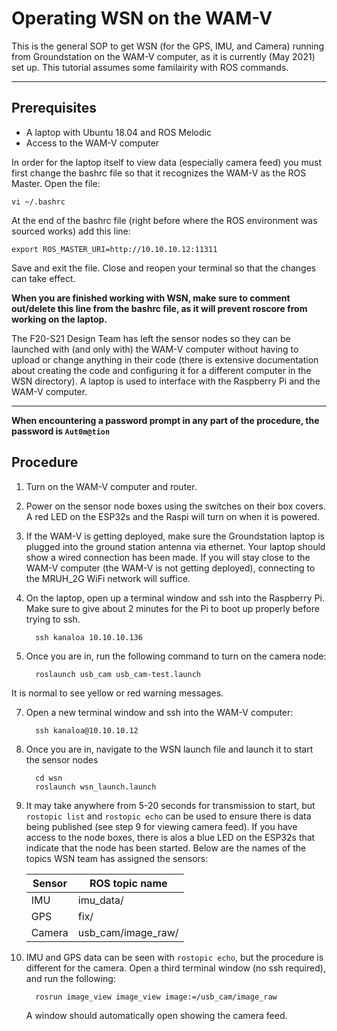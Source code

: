 # Operating WSN on the WAM-V

This is the general SOP to get WSN (for the GPS, IMU, and Camera) running from Groundstation on the WAM-V computer, as it is currently (May 2021) set up. This tutorial assumes some familairity with ROS commands.

---
## Prerequisites

 - A laptop with Ubuntu 18.04 and ROS Melodic
 - Access to the WAM-V computer

In order for the laptop itself to view data (especially camera feed) you must first change the bashrc file so that it recognizes the WAM-V as the ROS Master. Open the file:
```
vi ~/.bashrc
```

At the end of the bashrc file (right before where the ROS environment was sourced works) add this line: 
	
```
export ROS_MASTER_URI=http://10.10.10.12:11311
```
	
Save and exit the file. Close and reopen your terminal so that the changes can take effect. 

**When you are finished working with WSN, make sure to comment out/delete this line from the bashrc file, as it will prevent roscore from working on the laptop.**

The F20-S21 Design Team has left the sensor nodes so they can be launched with (and only with) the WAM-V computer without having to upload or change anything in their code (there is extensive documentation about creating the code and configuring it for a different computer in the WSN directory).  A laptop is used to interface with the Raspberry Pi and the WAM-V computer.

---
**When encountering a password prompt in any part of the procedure, the password is `Aut0m@tion`**

## Procedure
 
 1. Turn on the WAM-V computer and router.
 2. Power on the sensor node boxes using the switches on their box covers. A red LED on the ESP32s and the Raspi will turn on when it is powered.
 3. If the WAM-V is getting deployed, make sure the Groundstation laptop is plugged into the ground station antenna via ethernet. Your laptop should show a wired connection has been made. If you will stay close to the WAM-V computer (the WAM-V is not getting deployed), connecting to the MRUH_2G WiFi network will suffice.
 4. On the laptop, open up a terminal window and ssh into the Raspberry Pi.  Make sure to give about 2 minutes for the Pi to boot up properly before trying to ssh. 
  
    ```
	  ssh kanaloa 10.10.10.136
    ```
 5. Once you are in, run the following command to turn on the camera node:
 
    ```
	  roslaunch usb_cam usb_cam-test.launch
    ```
  
  It is normal to see yellow or red warning messages.
  
7. Open a new terminal window and ssh into the WAM-V computer:
 
    ```
	  ssh kanaloa@10.10.10.12
    ```
 
 6. Once you are in, navigate to the WSN launch file and launch it to start the sensor nodes
	  
    ```
	  cd wsn
	  roslaunch wsn_launch.launch
	  ```
    
8. It may take anywhere from 5-20 seconds for transmission to start, but `rostopic list` and `rostopic echo` can be used to ensure there is data being published (see step 9 for viewing camera feed). If you have access to the node boxes, there is alos a blue LED on the ESP32s that indicate that the node has been started. Below are the names of the topics WSN team has assigned the sensors:

    |Sensor|ROS topic name  |
    |--|--|
    |IMU| imu_data/ |
    |GPS| fix/ |
    |Camera| usb_cam/image_raw/ |

9.  IMU and GPS data can be seen with `rostopic echo`, but the procedure is different for the camera. Open a third terminal window (no ssh required), and run the following:

    ```
	  rosrun image_view image_view image:=/usb_cam/image_raw
    ```

	A window should automatically open showing the camera feed. 
